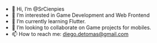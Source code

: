 - 👋 Hi, I’m @SrCienpies
- 👀 I’m interested in Game Development and Web Frontend
- 🌱 I’m currently learning Flutter.
- 💞️ I’m looking to collaborate on Game projects for mobiles.
- 📫 How to reach me: diego.detomas@gmail.com

<!---
SrCienpies/SrCienpies is a ✨ special ✨ repository because its `README.md` (this file) appears on your GitHub profile.
You can click the Preview link to take a look at your changes.
--->

